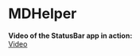 # MDHelper

**Video of the StatusBar app in action:**   
[Video](https://www.dropbox.com/s/se8i0tonjh77e2s/MDHelper.mov?raw=1) 
